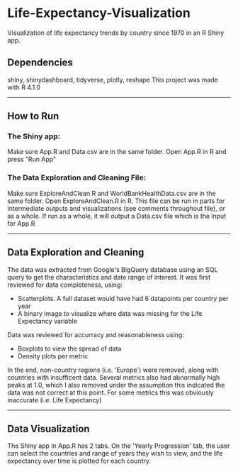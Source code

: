# Life-Expectancy-Visualization
Visualization of life expectancy trends by country since 1970 in an R Shiny app.

## Dependencies
shiny, shinydashboard, tidyverse, plotly, reshape
This project was made with R 4.1.0

---

## How to Run
### The Shiny app:
Make sure App.R and Data.csv are in the same folder. Open App.R in R and press "Run App"

### The Data Exploration and Cleaning File: 
Make sure ExploreAndClean.R and WorldBankHealthData.csv are in the same folder. Open ExploreAndClean.R
in R. This file can be run in parts for intermediate outputs and visualizations (see comments throughout
file), or as a whole. If run as a whole, it will output a Data.csv file which is the input for App.R

---

## Data Exploration and Cleaning
The data was extracted from Google's BigQuery database using an SQL query to get the characteristics 
and date range of interest. It was first reviewed for data completeness, using:
* Scatterplots. A full dataset would have had 6 datapoints per country per year
* A binary image to visualize where data was missing for the Life Expectancy variable

Data was reviewed for accurracy and reasonableness using:
* Boxplots to view the spread of data
* Density plots per metric

In the end, non-country regions (i.e. 'Europe') were removed, along with countries with insufficent
data. Several metrics also had abnormally high peaks at 1.0, which I also removed under the assumption
this indicated the data was not correct at this point. For some metrics this was obviously inaccurate
(i.e. Life Expectancy)

---

## Data Visualization
The Shiny app in App.R has 2 tabs. On the 'Yearly Progression' tab, the user can select the countries 
and range of years they wish to view, and the life expectancy over time is plotted for each country.